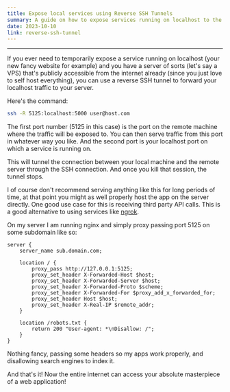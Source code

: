 ```yaml
---
title: Expose local services using Reverse SSH Tunnels
summary: A guide on how to expose services running on localhost to the public internet using a reverse SSH tunnel
date: 2023-10-10
link: reverse-ssh-tunnel
---
```


---

If you ever need to temporarily expose a service running on localhost (your new fancy website for example) and you have a server of sorts (let's say a VPS) that's publicly accessible from the internet already (since you just love to self host everything), you can use a reverse SSH tunnel to forward your localhost traffic to your server.

Here's the command:

```bash
ssh -R 5125:localhost:5000 user@host.com
```

The first port number (5125 in this case) is the port on the remote machine where the traffic will be exposed to. You can then serve traffic from this port in whatever way you like. And the second port is your localhost port on which a service is running on.

This will tunnel the connection between your local machine and the remote server through the SSH connection. And once you kill that session, the tunnel stops.

I of course don't recommend serving anything like this for long periods of time, at that point you might as well properly host the app on the server directly. One good use case for this is receiving third party API calls. This is a good alternative to using services like [ngrok](https://ngrok.com/).

On my server I am running nginx and simply proxy passing port 5125 on some subdomain like so:

```nginx
server {
    server_name sub.domain.com;

    location / {
        proxy_pass http://127.0.0.1:5125;
        proxy_set_header X-Forwarded-Host $host;
        proxy_set_header X-Forwarded-Server $host;
        proxy_set_header X-Forwarded-Proto $scheme;
        proxy_set_header X-Forwarded-For $proxy_add_x_forwarded_for;
        proxy_set_header Host $host;
        proxy_set_header X-Real-IP $remote_addr;
    }

    location /robots.txt {
        return 200 "User-agent: *\nDisallow: /";
    }
}
```

Nothing fancy, passing some headers so my apps work properly, and disallowing search engines to index it.

And that's it! Now the entire internet can access your absolute masterpiece of a web application!

